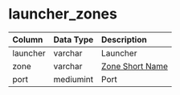 # launcher_zones

| Column | Data Type | Description |
| :--- | :--- | :--- |
| launcher | varchar | Launcher |
| zone | varchar | [Zone Short Name](../../../../server/zones/zone-list) |
| port | mediumint | Port |

